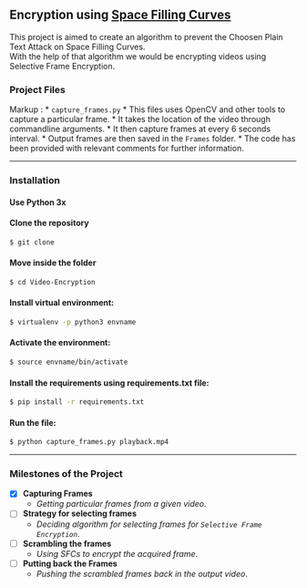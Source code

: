 ## Encryption using [Space Filling Curves](https://en.wikipedia.org/wiki/Space-filling_curve)
This project is aimed to create an algorithm to prevent the Choosen Plain Text Attack on Space Filling Curves.  
With the help of that algorithm we would be encrypting videos using Selective Frame Encryption.


### Project Files

Markup : * `capture_frames.py` 
			* This files uses OpenCV and other tools to capture a particular frame.
			* It takes the location of the video through commandline arguments.
			* It then capture frames at every 6 seconds interval.
			* Output frames are then saved in the `Frames` folder.
			* The code has been provided with relevant comments for further information.

--- 

### Installation 

#### Use Python 3x

#### Clone the repository
```bash
$ git clone 
``` 

#### Move inside the folder
```bash
$ cd Video-Encryption
``` 

#### Install virtual environment:
```bash
$ virtualenv -p python3 envname
``` 
#### Activate the environment: 
```bash
$ source envname/bin/activate
``` 
#### Install the requirements using requirements.txt file: 
```bash
$ pip install -r requirements.txt
``` 

#### Run the file: 
```bash
$ python capture_frames.py playback.mp4
``` 


---

### Milestones of the Project

- [x] <b>Capturing Frames</b>
	- <i>Getting particular frames from a given video</i>.
- [ ] <b>Strategy for selecting frames</b>
	- <i> Deciding algorithm for selecting frames for `Selective Frame Encryption`</i>.
- [ ] <b>Scrambling the frames</b>
	- <i>Using SFCs to encrypt the acquired frame</i>.
- [ ] <b>Putting back the Frames</b>
	- <i>Pushing the scrambled frames back in the output video</i>.